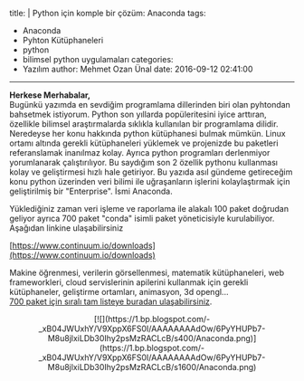 title: |
  Python için komple bir çözüm: Anaconda
tags:
  - Anaconda
  - Pyhton Kütüphaneleri
  - python
  - bilimsel python uygulamaları
categories:
  - Yazılım
author: Mehmet Ozan Ünal
date: 2016-09-12 02:41:00
---

**Herkese Merhabalar,**  
Bugünkü yazımda en sevdiğim programlama dillerinden biri olan pyhtondan bahsetmek istiyorum. Python son yıllarda popüleritesini iyice arttıran, özellikle bilimsel araştırmalarda sıklıkla kullanılan bir programlama dilidir. Neredeyse her konu hakkında python kütüphanesi bulmak mümkün. Linux ortamı altında gerekli kütüphaneleri yüklemek ve projenizde bu paketleri referanslamak inanılmaz kolay. Ayrıca python programları derlenmiyor yorumlanarak çalıştırılıyor. Bu saydığım son 2 özellik pythonu kullanması kolay ve geliştirmesi hızlı hale getiriyor. Bu yazıda asıl gündeme getireceğim konu python üzerinden veri bilimi ile uğraşanların işlerini kolaylaştırmak için geliştirilmiş bir "Enterprise". İsmi Anaconda.  
<!-- more -->Yüklediğiniz zaman veri işleme ve raporlama ile alakalı 100 paket doğrudan geliyor ayrıca 700 paket "conda" isimli paket yöneticisiyle kurulabiliyor. Aşağıdan linkine ulaşabilirsiniz  
[https://www.continuum.io/downloads](https://www.continuum.io/downloads)  

Makine öğrenmesi, verilerin görsellenmesi, matematik kütüphaneleri, web frameworkleri, cloud servislerinin apilerini kullanmak için gerekli kütüphaneler, geliştirme ortamları, animasyon, 3d opengl...  
[700 paket için sıralı tam listeye buradan ulaşabilirsiniz](https://docs.continuum.io/anaconda/pkg-docs).  

<div class="separator" style="clear: both; text-align: center;">[![](https://1.bp.blogspot.com/-_xB04JWUxhY/V9XppX6FS0I/AAAAAAAAdOw/6PyYHUPb7-M8u8jlxiLDb30Ihy2psMzRACLcB/s400/Anaconda.png)](https://1.bp.blogspot.com/-_xB04JWUxhY/V9XppX6FS0I/AAAAAAAAdOw/6PyYHUPb7-M8u8jlxiLDb30Ihy2psMzRACLcB/s1600/Anaconda.png)</div>